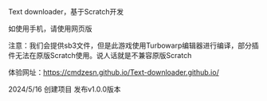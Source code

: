 Text downloader，基于Scratch开发

如使用手机，请使用网页版

注意：我们会提供sb3文件，但是此游戏使用Turbowarp编辑器进行编译，部分插件无法在原版Scratch使用。说人话就是不兼容原版Scratch

体验网址：https://cmdzesn.github.io/Text-downloader.github.io/

2024/5/16 创建项目 发布v1.0.0版本
